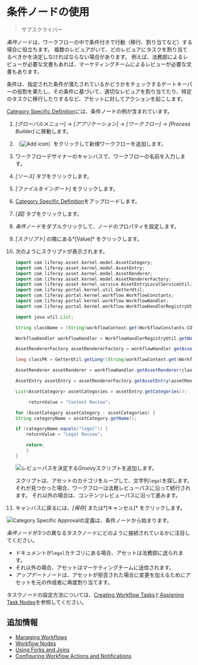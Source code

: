 # 条件ノードの使用

> サブスクライバー

*条件*ノードは、ワークフローの中で条件付きで行動（移行、割り当てなど）する場合に役立ちます。 複数のレビュアがいて、どのレビュアにタスクを割り当てるべきかを決定しなければならない場合があります。 例えば、法務部によるレビューが必要な文書もあれば、マーケティングチームによるレビューが必要な文書もあります。

条件は、指定された条件が満たされているかどうかをチェックするゲートキーパーの役割を果たし、その条件に基づいて、適切なレビュアを割り当てたり、特定のタスクに移行したりするなど、アセットに対してアクションを起こします。

[Category Specific Definition](https://github.com/liferay/liferay-portal/blob/[$LIFERAY_LEARN_PORTAL_GIT_TAG$]/modules/apps/portal-workflow/portal-workflow-kaleo-runtime-impl/src/main/resources/META-INF/definitions/category-specific-definition.xml)には、条件ノードの例が含まれています。

1.  *[グローバルメニュー]* → *[アプリケーション]* → *[ワークフロー]* → *[Process Builder]* に移動します。

2.  （![Add icon](../../../../images/icon-add.png)）をクリックして新規ワークフローを追加します。

3.  ワークフローデザイナーのキャンバスで、ワークフローの名前を入力します。

4.  *[ソース]* タブをクリックします。

5.  *[ファイルをインポート]* をクリックします。

6.  [Category Specific Definition](https://github.com/liferay/liferay-portal/blob/[$LIFERAY_LEARN_PORTAL_GIT_TAG$]/modules/apps/portal-workflow/portal-workflow-kaleo-runtime-impl/src/main/resources/META-INF/definitions/category-specific-definition.xml)をアップロードします。

7.  *[図]* タブをクリックします。

8.  *条件*ノードをダブルクリックして、ノードのプロパティを設定します。

9.  *[スクリプト]* の隣にある*[Value]* をクリックします。

10. 次のようにスクリプトが表示されます。

    ``` groovy
    import com.liferay.asset.kernel.model.AssetCategory;
    import com.liferay.asset.kernel.model.AssetEntry;
    import com.liferay.asset.kernel.model.AssetRenderer;
    import com.liferay.asset.kernel.model.AssetRendererFactory;
    import com.liferay.asset.kernel.service.AssetEntryLocalServiceUtil;
    import com.liferay.portal.kernel.util.GetterUtil;
    import com.liferay.portal.kernel.workflow.WorkflowConstants;
    import com.liferay.portal.kernel.workflow.WorkflowHandler;
    import com.liferay.portal.kernel.workflow.WorkflowHandlerRegistryUtil;

    import java.util.List;

    String className = (String)workflowContext.get(WorkflowConstants.CONTEXT_ENTRY_CLASS_NAME);

    WorkflowHandler workflowHandler = WorkflowHandlerRegistryUtil.getWorkflowHandler(className);

    AssetRendererFactory assetRendererFactory = workflowHandler.getAssetRendererFactory();

    long classPK = GetterUtil.getLong((String)workflowContext.get(WorkflowConstants.CONTEXT_ENTRY_CLASS_PK));

    AssetRenderer assetRenderer = workflowHandler.getAssetRenderer(classPK);

    AssetEntry assetEntry = assetRendererFactory.getAssetEntry(assetRendererFactory.getClassName(), assetRenderer.getClassPK());

    List<AssetCategory> assetCategories = assetEntry.getCategories();

         returnValue = "Content Review";

    for (AssetCategory assetCategory : assetCategories) {
    String categoryName = assetCategory.getName();

    if (categoryName.equals("legal")) {
        returnValue = "Legal Review";

        return;
        }
    }

    ```

    ![レビューパスを決定するGroovyスクリプトを追加します。](./using-condition-nodes/images/01.png)

    スクリプトは、アセットのカテゴリをループして、文字列`legal`を探します。 それが見つかった場合、ワークフローは法務レビューパスに沿って続行されます。 それ以外の場合は、コンテンツレビューパスに沿って進みます。

11. キャンバスに戻るには、*[保存]* または*[キャンセル]* をクリックします。

![Category Specific Approvalの定義は、条件ノードから始まります。](./using-condition-nodes/images/02.png)

*条件*ノードが3つの異なるタスクノードにどのように接続されているかに注目してください。

  - ドキュメントが`legal`カテゴリにある場合、アセットは法務部に送られます。
  - それ以外の場合、アセットはマーケティングチームに送信されます。
  - *アップデート*ノードは、アセットが拒否された場合に変更を加えるためにアセットを元の作成者に再度割り当てます。

タスクノードの設定方法については、[Creating Workflow Tasks](./creating-workflow-tasks.md)と[Assigning Task Nodes](./assigning-task-nodes.md)を参照してください。

## 追加情報

  - [Managing Workflows](../managing-workflows.md)
  - [Workflow Nodes](./workflow-nodes.md)
  - [Using Forks and Joins](./using-forks-and-joins.md)
  - [Configuring Workflow Actions and Notifications](./configuring-workflow-actions-and-notifications.md)
